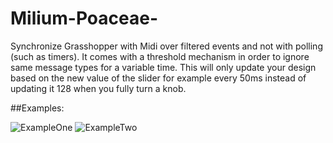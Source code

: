 # Milium-Poaceae-
Synchronize Grasshopper with Midi over filtered events and not with polling (such as timers). It comes with a threshold mechanism in order to ignore same message types for a variable time. This will only update your design based on the new value of the slider for example every 50ms instead of updating it 128 when you fully turn a knob.

##Examples:

![ExampleOne](https://github.com/usaluz/Milium-Poaceae/blob/master/docs/Examples/MiliumExample1.gif)
![ExampleTwo](https://github.com/usaluz/Milium-Poaceae/blob/master/docs/Examples/MiliumExample2.gif)

